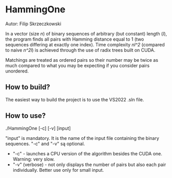# HammingOne

Autor: Filip Skrzeczkowski

In a vector (size *n*) of binary sequences of arbitrary (but constant) length (*l*), the program finds all pairs with Hamming distance equal to 1 (two sequences differing at exactly one index). Time complexity *nl^2* (compared to naive *n^2l*) is achieved through the use of radix trees built on CUDA.

Matchings are treated as ordered pairs so their number may be twice as much compared to what you may be expecting if you consider pairs unordered.

## How to build?

The easiest way to build the project is to use the VS2022 .sln file.

## How to use?

./HammingOne [-c] [-v] [input] 

"input" is mandatory. It is the name of the input file containing the binary sequences. "-c" and "-v" są optional.
 * "-c" - launches a CPU version of the algorithm besides the CUDA one. Warning: very slow.
 * "-v" (verbose) - not only displays the number of pairs but also each pair individually. Better use only for small input.
